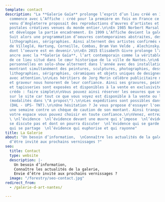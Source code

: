 ```yaml
---
template: contact
description: "La **Galerie Gaïa** prolonge l’esprit d’un lieu créé en 1978 :\n\nL’histoire
  commence avec L’Affiche : créé pour la première en fois en France ce concept store
  venu d’Angleterre proposait des reproductions d’œuvres d’artistes et des cartes
  postales créatives venues du monde entier.\n\nEn 1985 Norbert Marsal rachète l’affaire
  et développe la partie encadrement. En 1999 L’Affiche devient la galerie Arts Pluriels.
  Suit alors une programmation d’oeuvres contemporaines abstraites, des gravures,
  lithographies, sérigraphies. Ainsi alternent des artistes confirmés et des expositions
  de Villeglé, Hartung, Corneille, Combas, Bram Van Velde , Alechinsky… et des artistes
  dont l’oeuvre est en devenir.\n\nEn 2015 Elisabeth Givre prolonge l’aventure et
  ancre avec la **Galerie Gaïa**, l’art contemporain comme la véritable empreinte
  de ce lieu situé dans le cœur historique de la ville de Nantes.\n\n6 expositions
  personnelles en solo-show alternent dans l'année avec des installations collectives
  montrant simultanément des peintures, sculptures, photographies, dessins, gravures,
  lithographies, sérigraphies, céramiques et objets uniques de designer que je sélectionne
  avec attention.\n\nLes héritiers de Jorg Morin célèbre publicitaire nantais, peintre
  et graveur nous honorent de leur confiance. Ainsi ses gravures, peintures, stèles
  et tapisseries sont exposées et disponibles à la vente en exclusivité à la galerie.\n\nUn
  crédo : faire simple\n\nVous pouvez ainsi réserver les oeuvres que vous découvrez
  sur le site car tout ce que vous voyez est disponible à la vente ou la location
  (modalités dans \"A propos\").\n\nLes expéditions sont possibles dans le monde entier
  (DHL - UPS- TNT).\n\nUne hésitation ? Je vous propose d'essayer l'oeuvre chez vous
  une semaine contre un chèque de caution de son montant. Ainsi tranquillement dans
  votre espace vous pouvez choisir en toute confiance.\n\nVenez, entrez et découvrez
  \ \nl’évidence  \nl’évidence devant une œuvre qui s’impose  \nl’évidence qui ne
  se discute pas et dont on pourra discuter  \nl’évidence qui se garde pour soi  \nl’évidence
  qui se partage  \nl’évidence qui euphorise et qui rayonne"
title: La Galerie
about: "Un besoin d’information,  \nConnaître les actualités de la galerie,  \nEnvie
  d’être invité aux prochains vernissages ?"
seo:
  title: Contact
  type: website
  description: |-
    Un besoin d’information,
    Connaître les actualités de la galerie,
    Envie d’être invité aux prochains vernissages ?
  image: "/forestry/seo-contact.jpg"
redirect_from:
  - /galerie-d-art-nantes/

---
```

